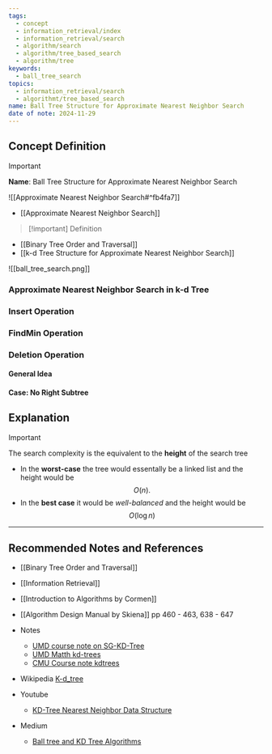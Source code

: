 ```yaml
---
tags:
  - concept
  - information_retrieval/index
  - information_retrieval/search
  - algorithm/search
  - algorithm/tree_based_search
  - algorithm/tree
keywords:
  - ball_tree_search
topics:
  - information_retrieval/search
  - algorithmt/tree_based_search
name: Ball Tree Structure for Approximate Nearest Neighbor Search
date of note: 2024-11-29
---
```


## Concept Definition

>[!important]
>**Name**: Ball Tree Structure for Approximate Nearest Neighbor Search

![[Approximate Nearest Neighbor Search#^fb4fa7]]

- [[Approximate Nearest Neighbor Search]]

>[!important] Definition


- [[Binary Tree Order and Traversal]]
- [[k-d Tree Structure for Approximate Nearest Neighbor Search]]


![[ball_tree_search.png]]





### Approximate Nearest Neighbor Search in k-d Tree



### Insert Operation



### FindMin Operation




### Deletion Operation


#### General Idea



#### Case: No Right Subtree



## Explanation

>[!important]
>The search complexity is the equivalent to the **height** of the search tree
>- In the **worst-case** the tree would essentally be a linked list and the height would be $$O(n).$$
>- In the **best case** it would be *well-balanced* and the height would be $$O(\log n)$$



-----------
##  Recommended Notes and References


- [[Binary Tree Order and Traversal]]
- [[Information Retrieval]]

- [[Introduction to Algorithms by Cormen]]
- [[Algorithm Design Manual by Skiena]] pp 460 - 463, 638 - 647


- Notes
	- [UMD course note on SG-KD-Tree](https://www.cs.umd.edu/class/fall2019/cmsc420-0201/Handouts/sg-kd-tree.pdf)
	- [UMD Matth kd-trees](https://www.math.umd.edu/~immortal/CMSC420/notes/kdtrees.pdf)
	- [CMU Course note kdtrees](https://www.cs.cmu.edu/~ckingsf/bioinfo-lectures/kdtrees.pdf)
- Wikipedia [K-d_tree](https://en.wikipedia.org/wiki/K-d_tree)
- Youtube 
	- [KD-Tree Nearest Neighbor Data Structure](https://www.youtube.com/watch?v=Glp7THUpGow)
- Medium
	- [Ball tree and KD Tree Algorithms](https://medium.com/@geethasreemattaparthi/ball-tree-and-kd-tree-algorithms-a03cdc9f0af9)